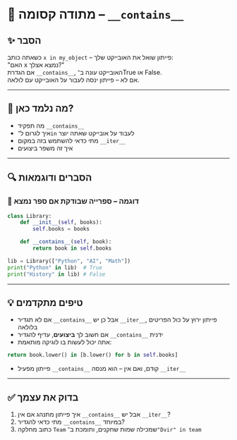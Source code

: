 # 📘 מתודה קסומה – `__contains__`

## ✨ הסבר

כשאתה כותב `x in my_object` – פייתון שואל את האובייקט שלך:  
"האם x נמצא אצלך?"  
אם הגדרת `__contains__`, האובייקט עונה ב־True או False.  
אם לא – פייתון ינסה לעבור על האובייקט עם לולאה.

---

## 🧠 מה נלמד כאן?

- מה תפקיד `__contains__`
- איך לגרום ל־`in` לעבוד על אובייקט שאתה יוצר
- מתי כדאי להשתמש בזה במקום `__iter__`
- איך זה משפר ביצועים

---

## 🔍 הסברים ודוגמאות

### 📌 דוגמה – ספרייה שבודקת אם ספר נמצא

```python
class Library:
    def __init__(self, books):
        self.books = books

    def __contains__(self, book):
        return book in self.books

lib = Library(["Python", "AI", "Math"])
print("Python" in lib)  # True
print("History" in lib) # False
````

---

## 💡 טיפים מתקדמים

* אם לא תגדיר `__contains__` אבל כן יש `__iter__`, פייתון ירוץ על כול הפריטים בלולאה
* אם חשוב לך **ביצועים**, עדיף להגדיר `__contains__` ידנית
* אתה יכול לעשות בו לוגיקה מותאמת:

```python
return book.lower() in [b.lower() for b in self.books]
```

* פייתון מפעיל `__contains__` קודם, ואם אין – הוא מנסה `__iter__`

---

## ✅ בדוק את עצמך

1. איך פייתון מתנהג אם אין `__contains__` אבל יש `__iter__`?
2. מתי כדאי להגדיר `__contains__` במיוחד?
3. כתוב מחלקה `Team` שמכילה שמות שחקנים, ותומכת ב־`"Dvir" in team`
